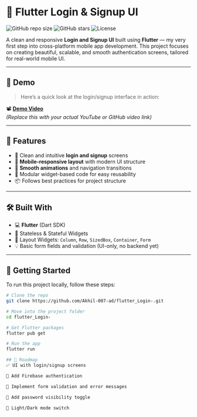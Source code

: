 # 🚀 Flutter Login & Signup UI

![GitHub repo size](https://img.shields.io/github/repo-size/Akhil-007-ad/flutter_Login-?color=blue)
![GitHub stars](https://img.shields.io/github/stars/Akhil-007-ad/flutter_Login-?style=social)
![License](https://img.shields.io/badge/license-MIT-green)

A clean and responsive **Login and Signup UI** built using **Flutter** — my very first step into cross-platform mobile app development. This project focuses on creating beautiful, scalable, and smooth authentication screens, tailored for real-world mobile UI.

---

## 🎥 Demo

> Here’s a quick look at the login/signup interface in action:

📽️ **[Demo Video](#)**  
*(Replace this with your actual YouTube or GitHub video link)*

---

## 📱 Features

- 🔐 Clean and intuitive **login and signup** screens
- 📲 **Mobile-responsive layout** with modern UI structure
- 💫 **Smooth animations** and navigation transitions
- 🧩 Modular widget-based code for easy reusability
- 📦 Follows best practices for project structure

---

## 🛠️ Built With

- 💻 **Flutter** (Dart SDK)
- 🎯 Stateless & Stateful Widgets
- 📐 Layout Widgets: `Column`, `Row`, `SizedBox`, `Container`, `Form`
- 💡 Basic form fields and validation (UI-only, no backend yet)

---

## 📁 Getting Started

To run this project locally, follow these steps:

```bash
# Clone the repo
git clone https://github.com/Akhil-007-ad/flutter_Login-.git

# Move into the project folder
cd flutter_Login-

# Get Flutter packages
flutter pub get

# Run the app
flutter run

## 🧭 Roadmap
✅ UI with login/signup screens

🔲 Add Firebase authentication

🔲 Implement form validation and error messages

🔲 Add password visibility toggle

🔲 Light/Dark mode switch


